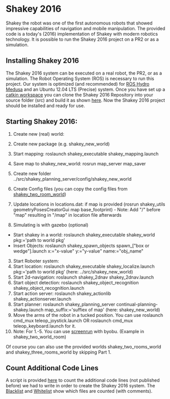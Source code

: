 # Shakey 2016
Shakey the robot was one of the first autonomous robots that showed impressive capabilities of navigation and mobile manipulation. The provided code is a today's (2016) implementation of Shakey with modern robotics technology. It is possible to run the Shakey 2016 project on a PR2 or as a simulation. 

## Installing Shakey 2016
The Shakey 2016 system can be executed on a real robot, the PR2, or as a simulation. The Robot Operating System (ROS) is necessary to run this project. Our system is optimized (and recommended) for [ROS Hydro Medusa](http://wiki.ros.org/hydro/Installation/Ubuntu) and an Ubuntu 12.04 LTS (Precise) system. Once you have set up a [catkin workspace](http://wiki.ros.org/ROS/Tutorials/InstallingandConfiguringROSEnvironment) you can clone the Shakey 2016 Repository into your source folder (src) and build it as shown [here](http://wiki.ros.org/ROS/Tutorials/InstallingandConfiguringROSEnvironment). Now the Shakey 2016 project should be installed and ready for use.


## Starting Shakey 2016:
1. Create new (real) world:
  1. Create new package (e.g. shakey_new_world)
  2. Start mapping: roslaunch shakey_executable shakey_mapping.launch
  3. Save map to shakey_new_world: rosrun map_server map_saver
  4. Create new folder ../src/shakey_planning_server/config/shakey_new_world
  5. Create Config files (you can copy the config files from [shakey_two_room_world](shakey_planning_server/config/planning/shakey_two_room_world))
  6. Update locations in locations.dat: if map is provided (rosrun shakey_utils geometryPosesCreatorGui map base_footprint) - Note: Add "/" before "map" resulting in "/map" in location file afterwards

2. Simulating is with gazebo (optional)
  * Start shakey in a world: roslaunch shakey_executable shakey_world pkg:='path to world pkg'
  * Insert Objects: roslaunch shakey_spawn_objects spawn_["box or wedge"].launch x:="x-value" y:="y-value" name:="obj_name"

3. Start Roboter system:
  1. Start location: roslaunch shakey_executable shakey_localize.launch pkg:='path to world pkg' (here: ../src/shakey_new_world)
  2. Start 2d-navigation: roslaunch shakey_2dnav shakey_2dnav.launch
  3. Start object detection: roslaunch shakey_object_recognition shakey_object_recognition.launch
  4. Start action server: roslaunch shakey_actionlib shakey_actionserver.launch
  5. Start planner: roslaunch shakey_planning_server continual-planning-shakey.launch map_suffix:='suffiex of map' (here: shakey_new_world)
  6. Move the arms of the robot in a tucked position. You can use roslaunch cmd_mux teleop_joystick.launch OR roslaunch cmd_mux teleop_keyboard.launch for it.
  7. Note: For 1.-5. You can use [screenrun](http://wiki.ros.org/screenrun) with byobu. (Example in shakey_two_world_room)

Of course you can also use the provided worlds shakey_two_rooms_world and shakey_three_rooms_world by skipping Part 1.

## Count Additional Code Lines
A script is provided [here](count_additional_code_lines/) to count the additional code lines (not published before) we had to write in order to create the Shakey 2016 system. The [Blacklist](count_additional_code_lines/black_list_files) and [Whitelist](count_additional_code_lines/white_list_dirs) show which files are counted (with comments).

